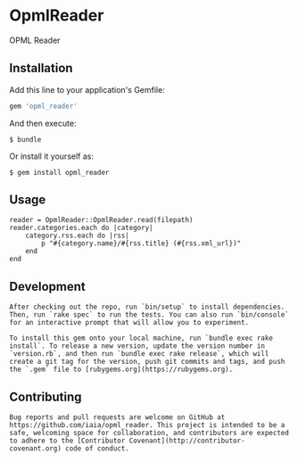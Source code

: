 # OpmlReader

OPML Reader

## Installation

Add this line to your application's Gemfile:

```ruby
gem 'opml_reader'
```

And then execute:

    $ bundle

Or install it yourself as:

    $ gem install opml_reader

## Usage

    reader = OpmlReader::OpmlReader.read(filepath)
    reader.categories.each do |category|
        category.rss.each do |rss|
            p "#{category.name}/#{rss.title} (#{rss.xml_url})"
        end
    end


## Development

    After checking out the repo, run `bin/setup` to install dependencies. Then, run `rake spec` to run the tests. You can also run `bin/console` for an interactive prompt that will allow you to experiment.

    To install this gem onto your local machine, run `bundle exec rake install`. To release a new version, update the version number in `version.rb`, and then run `bundle exec rake release`, which will create a git tag for the version, push git commits and tags, and push the `.gem` file to [rubygems.org](https://rubygems.org).

## Contributing

    Bug reports and pull requests are welcome on GitHub at https://github.com/iaia/opml_reader. This project is intended to be a safe, welcoming space for collaboration, and contributors are expected to adhere to the [Contributor Covenant](http://contributor-covenant.org) code of conduct.

